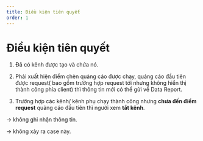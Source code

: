 ```yaml
---
title: Điều kiện tiên quyết
order: 1
---
```

# Điều kiện tiên quyết
1. Đã có kênh được tạo và chứa nó.
2. Phải xuất hiện điểm chèn quảng cáo được chạy, quảng cáo đầu tiên được request( bao gồm trường hợp request tới nhưng không hiển thị thành công phía client) thì thông tin mới có thể gửi về Data Report.

3. Trường hợp các kênh/ kênh phụ chạy thành công nhưng **chưa đến điểm request** quảng cáo đầu tiên thì người xem **tắt kênh**.

 → không ghi nhận thông tin.

 → không xảy ra case này.